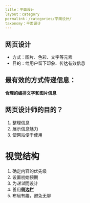 ```yaml
---
title：平面设计
layout：category
permalink：/categories/平面设计/
taxonomy：平面设计
---
```


## 网页设计
- 方式：图片、色彩、文字等元素
- 目的：给用户留下印象、传达有效信息

## 最有效的方式传递信息：
**合理的编排文字和图片信息**

## 网页设计师的目的？
1. 整理信息
2. 展示信息魅力
3. 使网站便于使用

# 视觉结构
1. 确定内容的优先级
2. 设置初始预期
3. 为*速读*而设计
4. 善用**侧边栏**
5. 布局有趣，避免无聊
